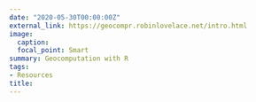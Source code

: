 ```yaml
---
date: "2020-05-30T00:00:00Z"
external_link: https://geocompr.robinlovelace.net/intro.html
image:
  caption: 
  focal_point: Smart
summary: Geocomputation with R
tags:
- Resources
title: 
---
```

